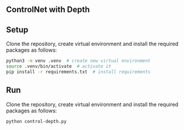 ## ControlNet with Depth

## Setup
Clone the repository, create virtual environment and install the required packages as follows:
```bash
python3 -m venv .venv  # create new virtual environment
source .venv/bin/activate  # activate it
pip install -r requirements.txt  # install requirements
```


## Run
Clone the repository, create virtual environment and install the required packages as follows:
```bash
python control-depth.py
```